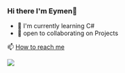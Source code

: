 ### Hi there I'm Eymen👋
- 🔭 I'm currently learning C#
- 👯 open to collaborating on Projects



📫 [How to reach me]([https://eymenefealtun.webflow.io/](https://linktr.ee/eymenefealtun))

[![](https://visitcount.itsvg.in/api?id=eymenefealtun&label=Profile%20Views&color=12&icon=4&pretty=false)](https://visitcount.itsvg.in)

<!--
**XleRach/Xlerach** is a ✨ _special_ ✨ repository because its `README.md` (this file) appears on your GitHub profile.

Here are some ideas to get you started:

- 🔭 I’m currently working on ...
- 🌱 I’m currently learning ...
- 👯 I’m looking to collaborate on ...
- 🤔 I’m looking for help with ...
- 💬 Ask me about ...
- 📫 How to reach me: ...
- 😄 Pronouns: ...
- ⚡ Fun fact: ...
-->
